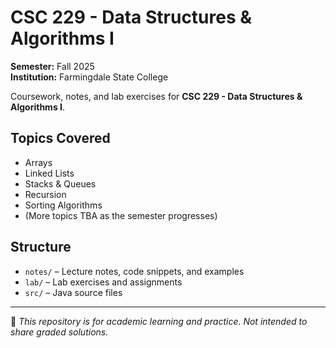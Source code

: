# CSC 229 - Data Structures & Algorithms I

**Semester:** Fall 2025  
**Institution:** Farmingdale State College  


Coursework, notes, and lab exercises for **CSC 229 - Data Structures & Algorithms I**.  

## Topics Covered
- Arrays
- Linked Lists
- Stacks & Queues
- Recursion
- Sorting Algorithms
- (More topics TBA as the semester progresses)

## Structure
- `notes/` – Lecture notes, code snippets, and examples
- `lab/` – Lab exercises and assignments
- `src/` – Java source files

---

📘 *This repository is for academic learning and practice. Not intended to share graded solutions.*